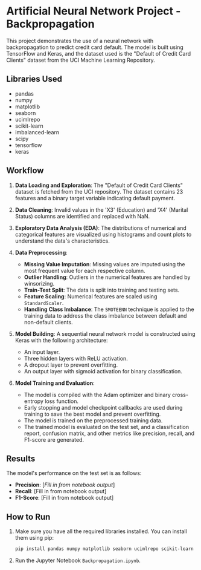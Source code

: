 # Artificial Neural Network Project - Backpropagation

This project demonstrates the use of a neural network with backpropagation to predict credit card default. The model is built using TensorFlow and Keras, and the dataset used is the "Default of Credit Card Clients" dataset from the UCI Machine Learning Repository.

## Libraries Used

* pandas
* numpy
* matplotlib
* seaborn
* ucimlrepo
* scikit-learn
* imbalanced-learn
* scipy
* tensorflow
* keras

## Workflow

1.  **Data Loading and Exploration**: The "Default of Credit Card Clients" dataset is fetched from the UCI repository. The dataset contains 23 features and a binary target variable indicating default payment.

2.  **Data Cleaning**: Invalid values in the 'X3' (Education) and 'X4' (Marital Status) columns are identified and replaced with NaN.

3.  **Exploratory Data Analysis (EDA)**: The distributions of numerical and categorical features are visualized using histograms and count plots to understand the data's characteristics.

4.  **Data Preprocessing**:
    * **Missing Value Imputation**: Missing values are imputed using the most frequent value for each respective column.
    * **Outlier Handling**: Outliers in the numerical features are handled by winsorizing.
    * **Train-Test Split**: The data is split into training and testing sets.
    * **Feature Scaling**: Numerical features are scaled using `StandardScaler`.
    * **Handling Class Imbalance**: The `SMOTEENN` technique is applied to the training data to address the class imbalance between default and non-default clients.

5.  **Model Building**: A sequential neural network model is constructed using Keras with the following architecture:
    * An input layer.
    * Three hidden layers with ReLU activation.
    * A dropout layer to prevent overfitting.
    * An output layer with sigmoid activation for binary classification.

6.  **Model Training and Evaluation**:
    * The model is compiled with the Adam optimizer and binary cross-entropy loss function.
    * Early stopping and model checkpoint callbacks are used during training to save the best model and prevent overfitting.
    * The model is trained on the preprocessed training data.
    * The trained model is evaluated on the test set, and a classification report, confusion matrix, and other metrics like precision, recall, and F1-score are generated.

## Results

The model's performance on the test set is as follows:

* **Precision**: [_Fill in from notebook output_]
* **Recall**: [Fill in from notebook output]
* **F1-Score**: [Fill in from notebook output]

## How to Run

1.  Make sure you have all the required libraries installed. You can install them using pip:
    ```bash
    pip install pandas numpy matplotlib seaborn ucimlrepo scikit-learn imbalanced-learn scipy tensorflow keras
    ```
2.  Run the Jupyter Notebook `Backpropagation.ipynb`.
